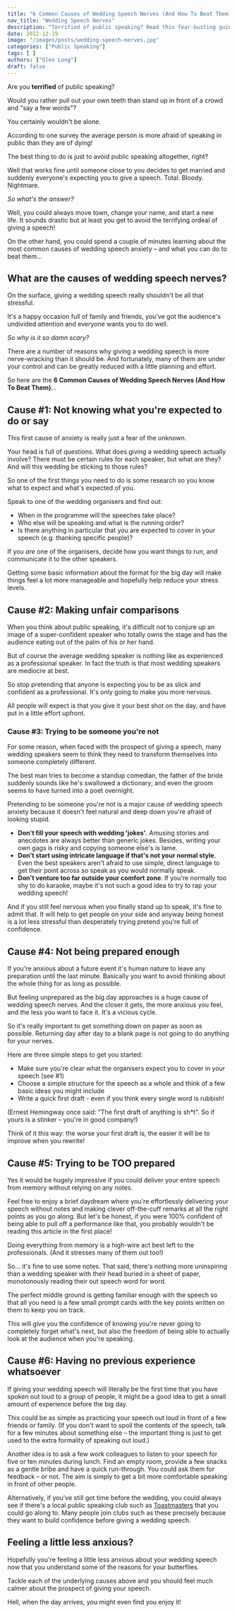 ```yaml
---
title: "6 Common Causes of Wedding Speech Nerves (And How To Beat Them)"
nav_title: "Wedding Speech Nerves"
description: "Terrified of public speaking? Read this fear-busting guide on how to deliver your wedding speech without freezing, fainting or fleeing!"
date: 2012-12-19
image: "/images/posts/wedding-speech-nerves.jpg"
categories: ["Public Speaking"]
tags: [ ]
authors: ["Glen Long"]
draft: false
---
```

Are you **terrified** of public speaking?

Would you rather pull out your own teeth than stand up in front of a crowd and "say a few words"?

You certainly wouldn't be alone.

According to one survey the average person is more afraid of speaking in public than they are of dying!

The best thing to do is just to avoid public speaking altogether, right?

Well that works fine until someone close to you decides to get married and suddenly everyone's expecting you to give a speech. Total. Bloody. Nightmare.

*So what's the answer?*

Well, you could always move town, change your name, and start a new life. It sounds drastic but at least you get to avoid the terrifying ordeal of giving a speech!

On the other hand, you could spend a couple of minutes learning about the most common causes of wedding speech anxiety – and what you can do to beat them...

## What are the causes of wedding speech nerves?

On the surface, giving a wedding speech really shouldn't be all that stressful.

It's a happy occasion full of family and friends, you've got the audience's undivided attention and everyone wants you to do well.

*So why is it so damn scary?*

There are a number of reasons why giving a wedding speech is more nerve-wracking than it should be. And fortunately, many of them are under your control and can be greatly reduced with a little planning and effort.

So here are the **6 Common Causes of Wedding Speech Nerves (And How To Beat Them)**...

## Cause #1: Not knowing what you're expected to do or say

This first cause of anxiety is really just a fear of the unknown.

Your head is full of questions. What does giving a wedding speech actually involve? There must be certain rules for each speaker, but what are they? And will this wedding be sticking to those rules?

So one of the first things you need to do is some research so you know what to expect and what's expected of you.

Speak to one of the wedding organisers and find out:

- When in the programme will the speeches take place?
- Who else will be speaking and what is the running order?
- Is there anything in particular that you are expected to cover in your speech (e.g. thanking specific people)?

If you *are* one of the organisers, decide how you want things to run, and communicate it to the other speakers.

Getting some basic information about the format for the big day will make things feel a lot more manageable and hopefully help reduce your stress levels.

## Cause #2: Making unfair comparisons

When you think about public speaking, it's difficult not to conjure up an image of a super-confident speaker who totally owns the stage and has the audience eating out of the palm of his or her hand.

But of course the average wedding speaker is nothing like as experienced as a professional speaker. In fact the truth is that most wedding speakers are mediocre at best.

So stop pretending that anyone is expecting you to be as slick and confident as a professional. It's only going to make you more nervous.

All people will expect is that you give it your best shot on the day, and have put in a little effort upfront.

### Cause #3: Trying to be someone you're not

For some reason, when faced with the prospect of giving a speech, many wedding speakers seem to think they need to transform themselves into someone completely different.

The best man tries to become a standup comedian, the father of the bride suddenly sounds like he's swallowed a dictionary; and even the groom seems to have turned into a poet overnight.

Pretending to be someone you're not is a major cause of wedding speech anxiety because it doesn't feel natural and deep down you're afraid of looking stupid.

- **Don't fill your speech with wedding 'jokes'**. Amusing stories and anecdotes are always better than generic jokes. Besides, writing your own gags is risky and copying someone else's is lame.
- **Don't start using intricate language if that's not your normal style**. Even the best speakers aren't afraid to use simple, direct language to get their point across so speak as you would normally speak.
- **Don't venture too far outside your comfort zone**. If you're normally too shy to do karaoke, maybe it's not such a good idea to try to rap your wedding speech!

And if you still feel nervous when you finally stand up to speak, it's fine to admit that. It will help to get people on your side and anyway being honest is a lot less stressful than desperately trying pretend you're full of confidence.

## Cause #4: Not being prepared enough

If you're anxious about a future event it's human nature to leave any preparation until the last minute. Basically you want to avoid thinking about the whole thing for as long as possible.

But feeling unprepared as the big day approaches is a huge cause of wedding speech nerves. And the closer it gets, the more anxious you feel, and the less you want to face it. It's a vicious cycle.

So it's really important to get something down on paper as soon as possible. Returning day after day to a blank page is not going to do anything for your nerves.

Here are three simple steps to get you started:

- Make sure you're clear what the organisers expect you to cover in your speech (see #1)
- Choose a simple structure for the speech as a whole and think of a few basic ideas you might include
- Write a quick first draft - even if you think every single word is rubbish!

(Ernest Hemingway once said: "The first draft of anything is sh*t". So if yours is a stinker – you're in good company!)

Think of it this way: the worse your first draft is, the easier it will be to improve when you rewrite!

## Cause #5: Trying to be TOO prepared

Yes it would be hugely impressive if you could deliver your entire speech from memory without relying on any notes.

Feel free to enjoy a brief daydream where you're effortlessly delivering your speech without notes and making clever off-the-cuff remarks at all the right points as you go along. But let's be honest, if you were 100% confident of being able to pull off a performance like that, you probably wouldn't be reading this article in the first place!

Doing everything from memory is a high-wire act best left to the professionals. (And it stresses many of them out too!)

So... it's fine to use some notes. That said, there's nothing more uninspiring than a wedding speaker with their head buried in a sheet of paper, monotonously reading their out speech word for word.

The perfect middle ground is getting familiar enough with the speech so that all you need is a few small prompt cards with the key points written on them to keep you on track.

This will give you the confidence of knowing you're never going to completely forget what's next, but also the freedom of being able to actually look at the audience when you're speaking.

## Cause #6: Having no previous experience whatsoever

If giving your wedding speech will literally be the first time that you have spoken out loud to a group of people, it might be a good idea to get a small amount of experience before the big day.

This could be as simple as practicing your speech out loud in front of a few friends or family. (If you don't want to spoil the contents of the speech, talk for a few minutes about something else – the important thing is just to get used to the extra formality of speaking out loud.)

Another idea is to ask a few work colleagues to listen to your speech for five or ten minutes during lunch. Find an empty room, provide a few snacks as a gentle bribe and have a quick run-through. You could ask them for feedback – or not. The aim is simply to get a bit more comfortable speaking in front of other people.

Alternatively, if you've still got time before the wedding, you could always see if there's a local public speaking club such as [Toastmasters](http://www.toastmasters.org/) that you could go along to. Many people join clubs such as these precisely because they want to build confidence before giving a wedding speech.

## Feeling a little less anxious?

Hopefully you're feeling a little less anxious about your wedding speech now that you understand some of the reasons for your butterflies.

Tackle each of the underlying causes above and you should feel much calmer about the prospect of giving your speech.

Hell, when the day arrives, you might even find you enjoy it!